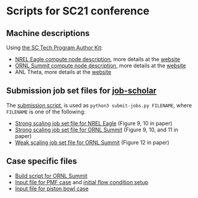 # Scripts for SC21 conference

## Machine descriptions

Using [the SC Tech Program Author Kit](https://github.com/SC-Tech-Program/Author-Kit):

- [NREL Eagle compute node description](eagle-system.txt), more details at the [website](https://www.nrel.gov/hpc/eagle-system-configuration.html)
- [ORNL Summit compute node description](summit-system.txt), more details at the [website](https://docs.olcf.ornl.gov/systems/summit_user_guide.html#summit-documentation-resources)
- ANL Theta, more details at the [website](https://www.alcf.anl.gov/support-center/theta/theta-thetagpu-overview)

## Submission job set files for [job-scholar](../job-scholar)

The [submission script](submit-jobs.py), is used as `python3 submit-jobs.py FILENAME`, where `FILENAME` is one of the following: 

- [Strong scaling job set file for NREL Eagle](strong-scaling-eagle.yaml) (Figure 9, 10 in paper)
- [Strong scaling job set file for ORNL Summit](strong-scaling-summit.yaml) (Figure 9, 10, and 11 in paper)
- [Weak scaling  job set file for ORNL Summit](weak-scaling-summit.yaml) (Figure 12 in paper)

## Case specific files

- [Build script for ORNL Summit](summit-build-pelec.sh)
- [Input file for PMF case](inputs_ex) and [initial flow condition setup](PMF_CH4_1bar_300K_DRM_MixAvg.dat)
- [Input file for piston bowl case](inputs_ex_pb)
